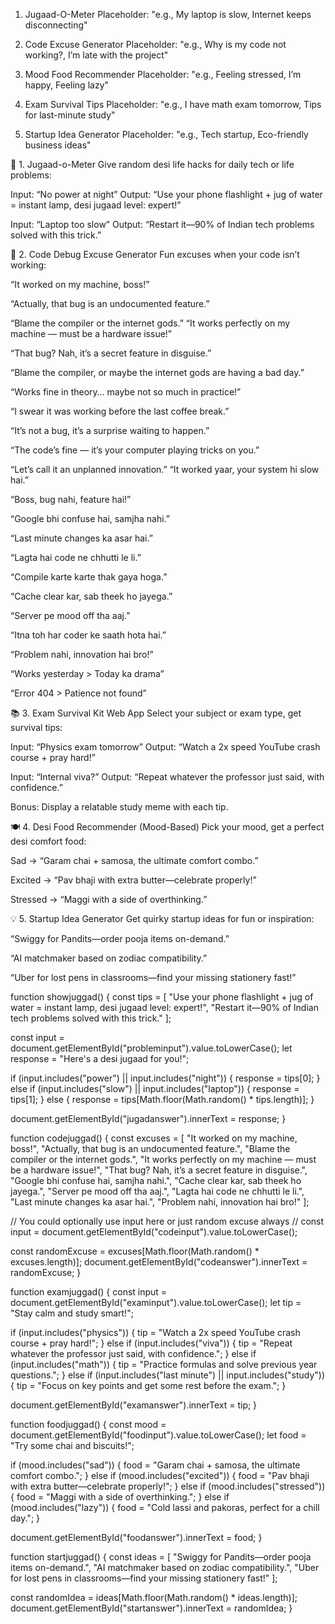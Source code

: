 
1. Jugaad-O-Meter
Placeholder: "e.g., My laptop is slow, Internet keeps disconnecting"

2. Code Excuse Generator
Placeholder: "e.g., Why is my code not working?, I’m late with the project"

3. Mood Food Recommender
Placeholder: "e.g., Feeling stressed, I’m happy, Feeling lazy"

4. Exam Survival Tips
Placeholder: "e.g., I have math exam tomorrow, Tips for last-minute study"

5. Startup Idea Generator
Placeholder: "e.g., Tech startup, Eco-friendly business ideas"

🧠 1. Jugaad-o-Meter
Give random desi life hacks for daily tech or life problems:

Input: “No power at night”
Output: “Use your phone flashlight + jug of water = instant lamp, desi jugaad level: expert!”

Input: “Laptop too slow”
Output: “Restart it—90% of Indian tech problems solved with this trick.”

🧹 2. Code Debug Excuse Generator
Fun excuses when your code isn’t working:

“It worked on my machine, boss!”

“Actually, that bug is an undocumented feature.”

“Blame the compiler or the internet gods.”
“It works perfectly on my machine — must be a hardware issue!”

“That bug? Nah, it’s a secret feature in disguise.”

“Blame the compiler, or maybe the internet gods are having a bad day.”

“Works fine in theory… maybe not so much in practice!”

“I swear it was working before the last coffee break.”

“It’s not a bug, it’s a surprise waiting to happen.”

“The code’s fine — it’s your computer playing tricks on you.”

“Let’s call it an unplanned innovation.”
“It worked yaar, your system hi slow hai.”

“Boss, bug nahi, feature hai!”

“Google bhi confuse hai, samjha nahi.”

“Last minute changes ka asar hai.”

“Lagta hai code ne chhutti le li.”

“Compile karte karte thak gaya hoga.”

“Cache clear kar, sab theek ho jayega.”

“Server pe mood off tha aaj.”

“Itna toh har coder ke saath hota hai.”

“Problem nahi, innovation hai bro!”

“Works yesterday > Today ka drama”

“Error 404 > Patience not found”

📚 3. Exam Survival Kit Web App
Select your subject or exam type, get survival tips:

Input: “Physics exam tomorrow”
Output: “Watch a 2x speed YouTube crash course + pray hard!”

Input: “Internal viva?”
Output: “Repeat whatever the professor just said, with confidence.”

Bonus: Display a relatable study meme with each tip.

🍽️ 4. Desi Food Recommender (Mood-Based)
Pick your mood, get a perfect desi comfort food:

Sad → “Garam chai + samosa, the ultimate comfort combo.”

Excited → “Pav bhaji with extra butter—celebrate properly!”

Stressed → “Maggi with a side of overthinking.”

💡 5. Startup Idea Generator
Get quirky startup ideas for fun or inspiration:

“Swiggy for Pandits—order pooja items on-demand.”

“AI matchmaker based on zodiac compatibility.”

“Uber for lost pens in classrooms—find your missing stationery fast!”




function showjuggad() {
  const tips = [
    "Use your phone flashlight + jug of water = instant lamp, desi jugaad level: expert!",
    "Restart it—90% of Indian tech problems solved with this trick."
  ];

  const input = document.getElementById("probleminput").value.toLowerCase();
  let response = "Here's a desi jugaad for you!";

  if (input.includes("power") || input.includes("night")) {
    response = tips[0];
  } else if (input.includes("slow") || input.includes("laptop")) {
    response = tips[1];
  } else {
    response = tips[Math.floor(Math.random() * tips.length)];
  }

  document.getElementById("jugadanswer").innerText = response;
}

function codejuggad() {
  const excuses = [
    "It worked on my machine, boss!",
    "Actually, that bug is an undocumented feature.",
    "Blame the compiler or the internet gods.",
    "It works perfectly on my machine — must be a hardware issue!",
    "That bug? Nah, it’s a secret feature in disguise.",
    "Google bhi confuse hai, samjha nahi.",
    "Cache clear kar, sab theek ho jayega.",
    "Server pe mood off tha aaj.",
    "Lagta hai code ne chhutti le li.",
    "Last minute changes ka asar hai.",
    "Problem nahi, innovation hai bro!"
  ];

  // You could optionally use input here or just random excuse always
  // const input = document.getElementById("codeinput").value.toLowerCase();

  const randomExcuse = excuses[Math.floor(Math.random() * excuses.length)];
  document.getElementById("codeanswer").innerText = randomExcuse;
}

function examjuggad() {
  const input = document.getElementById("examinput").value.toLowerCase();
  let tip = "Stay calm and study smart!";

  if (input.includes("physics")) {
    tip = "Watch a 2x speed YouTube crash course + pray hard!";
  } else if (input.includes("viva")) {
    tip = "Repeat whatever the professor just said, with confidence.";
  } else if (input.includes("math")) {
    tip = "Practice formulas and solve previous year questions.";
  } else if (input.includes("last minute") || input.includes("study")) {
    tip = "Focus on key points and get some rest before the exam.";
  }

  document.getElementById("examanswer").innerText = tip;
}

function foodjuggad() {
  const mood = document.getElementById("foodinput").value.toLowerCase();
  let food = "Try some chai and biscuits!";

  if (mood.includes("sad")) {
    food = "Garam chai + samosa, the ultimate comfort combo.";
  } else if (mood.includes("excited")) {
    food = "Pav bhaji with extra butter—celebrate properly!";
  } else if (mood.includes("stressed")) {
    food = "Maggi with a side of overthinking.";
  } else if (mood.includes("lazy")) {
    food = "Cold lassi and pakoras, perfect for a chill day.";
  }

  document.getElementById("foodanswer").innerText = food;
}

function startjuggad() {
  const ideas = [
    "Swiggy for Pandits—order pooja items on-demand.",
    "AI matchmaker based on zodiac compatibility.",
    "Uber for lost pens in classrooms—find your missing stationery fast!"
  ];

  const randomIdea = ideas[Math.floor(Math.random() * ideas.length)];
  document.getElementById("startanswer").innerText = randomIdea;
}

